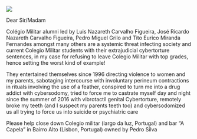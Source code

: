 ![](https://raw.githubusercontent.com/strikles/atac/main/assets/img/IMG_0922.PNG)

Dear Sir/Madam

Colégio Militar alumni led by Luis Nazareth Carvalho Figueira, José Ricardo Nazareth Carvalho Figueira, Pedro Miguel Grilo and Tito Eurico Miranda Fernandes amongst many others are a systemic threat infecting society and current Colegio Militar students with their extrajudicial cybertorture sentences, in my case for refusing to leave Colegio Militar with top grades, hence setting the worst kind of example!

They entertained themselves since 1996 directing violence to women and my parents, sabotaging intercourse with involuntary perineum contractions in rituals involving the use of a feather, conspired to turn me into a drug addict with cybersodomy, tried to force me to castrate myself day and night since the summer of 2016 with vibrotactil genital Cybertorture, remotely broke my teeth (and I suspect my parents teeth too) and cybersodomized us all trying to force us into suicide or psychiatric care

Please help close down Colegio militar (largo da luz, Portugal) and bar “A Capela” in Bairro Alto (Lisbon, Portugal) owned by Pedro Silva 